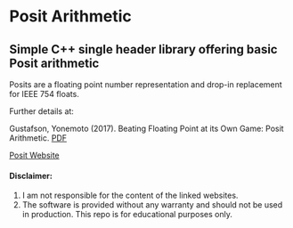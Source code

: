 # Posit Arithmetic

## Simple C++ single header library offering basic Posit arithmetic

Posits are a floating point number representation and drop-in replacement for IEEE 754 floats.

Further details at:

Gustafson, Yonemoto (2017). Beating Floating Point at its Own Game: Posit Arithmetic. [PDF](http://www.johngustafson.net/pdfs/BeatingFloatingPoint.pdf)

[Posit Website](https://posithub.org/)

#### Disclaimer:

1. I am not responsible for the content of the linked websites.
2. The software is provided without any warranty and should not be used in production. This repo is for educational purposes only.
